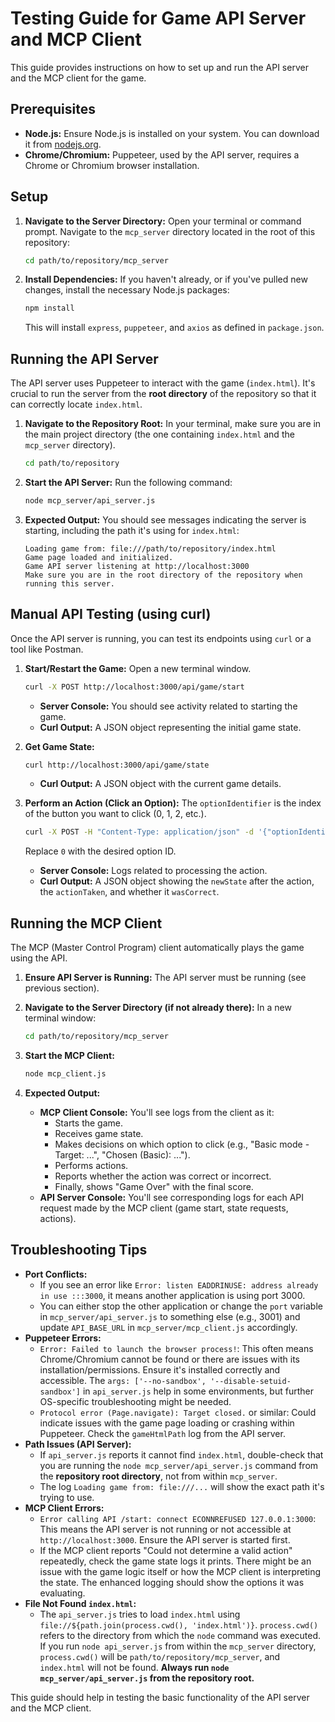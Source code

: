# Testing Guide for Game API Server and MCP Client

This guide provides instructions on how to set up and run the API server and the MCP client for the game.

## Prerequisites

*   **Node.js:** Ensure Node.js is installed on your system. You can download it from [nodejs.org](https://nodejs.org/).
*   **Chrome/Chromium:** Puppeteer, used by the API server, requires a Chrome or Chromium browser installation.

## Setup

1.  **Navigate to the Server Directory:**
    Open your terminal or command prompt.
    Navigate to the `mcp_server` directory located in the root of this repository:
    ```bash
    cd path/to/repository/mcp_server
    ```

2.  **Install Dependencies:**
    If you haven't already, or if you've pulled new changes, install the necessary Node.js packages:
    ```bash
    npm install
    ```
    This will install `express`, `puppeteer`, and `axios` as defined in `package.json`.

## Running the API Server

The API server uses Puppeteer to interact with the game (`index.html`). It's crucial to run the server from the **root directory** of the repository so that it can correctly locate `index.html`.

1.  **Navigate to the Repository Root:**
    In your terminal, make sure you are in the main project directory (the one containing `index.html` and the `mcp_server` directory).
    ```bash
    cd path/to/repository
    ```

2.  **Start the API Server:**
    Run the following command:
    ```bash
    node mcp_server/api_server.js
    ```

3.  **Expected Output:**
    You should see messages indicating the server is starting, including the path it's using for `index.html`:
    ```
    Loading game from: file:///path/to/repository/index.html
    Game page loaded and initialized.
    Game API server listening at http://localhost:3000
    Make sure you are in the root directory of the repository when running this server.
    ```

## Manual API Testing (using curl)

Once the API server is running, you can test its endpoints using `curl` or a tool like Postman.

1.  **Start/Restart the Game:**
    Open a new terminal window.
    ```bash
    curl -X POST http://localhost:3000/api/game/start
    ```
    *   **Server Console:** You should see activity related to starting the game.
    *   **Curl Output:** A JSON object representing the initial game state.

2.  **Get Game State:**
    ```bash
    curl http://localhost:3000/api/game/state
    ```
    *   **Curl Output:** A JSON object with the current game details.

3.  **Perform an Action (Click an Option):**
    The `optionIdentifier` is the index of the button you want to click (0, 1, 2, etc.).
    ```bash
    curl -X POST -H "Content-Type: application/json" -d '{"optionIdentifier": 0}' http://localhost:3000/api/game/action
    ```
    Replace `0` with the desired option ID.
    *   **Server Console:** Logs related to processing the action.
    *   **Curl Output:** A JSON object showing the `newState` after the action, the `actionTaken`, and whether it `wasCorrect`.

## Running the MCP Client

The MCP (Master Control Program) client automatically plays the game using the API.

1.  **Ensure API Server is Running:** The API server must be running (see previous section).

2.  **Navigate to the Server Directory (if not already there):**
    In a new terminal window:
    ```bash
    cd path/to/repository/mcp_server
    ```

3.  **Start the MCP Client:**
    ```bash
    node mcp_client.js
    ```

4.  **Expected Output:**
    *   **MCP Client Console:** You'll see logs from the client as it:
        *   Starts the game.
        *   Receives game state.
        *   Makes decisions on which option to click (e.g., "Basic mode - Target: ...", "Chosen (Basic): ...").
        *   Performs actions.
        *   Reports whether the action was correct or incorrect.
        *   Finally, shows "Game Over" with the final score.
    *   **API Server Console:** You'll see corresponding logs for each API request made by the MCP client (game start, state requests, actions).

## Troubleshooting Tips

*   **Port Conflicts:**
    *   If you see an error like `Error: listen EADDRINUSE: address already in use :::3000`, it means another application is using port 3000.
    *   You can either stop the other application or change the `port` variable in `mcp_server/api_server.js` to something else (e.g., 3001) and update `API_BASE_URL` in `mcp_server/mcp_client.js` accordingly.
*   **Puppeteer Errors:**
    *   `Error: Failed to launch the browser process!`: This often means Chrome/Chromium cannot be found or there are issues with its installation/permissions. Ensure it's installed correctly and accessible. The `args: ['--no-sandbox', '--disable-setuid-sandbox']` in `api_server.js` help in some environments, but further OS-specific troubleshooting might be needed.
    *   `Protocol error (Page.navigate): Target closed.` or similar: Could indicate issues with the game page loading or crashing within Puppeteer. Check the `gameHtmlPath` log from the API server.
*   **Path Issues (API Server):**
    *   If `api_server.js` reports it cannot find `index.html`, double-check that you are running the `node mcp_server/api_server.js` command from the **repository root directory**, not from within `mcp_server`.
    *   The log `Loading game from: file:///...` will show the exact path it's trying to use.
*   **MCP Client Errors:**
    *   `Error calling API /start: connect ECONNREFUSED 127.0.0.1:3000`: This means the API server is not running or not accessible at `http://localhost:3000`. Ensure the API server is started first.
    *   If the MCP client reports "Could not determine a valid action" repeatedly, check the game state logs it prints. There might be an issue with the game logic itself or how the MCP client is interpreting the state. The enhanced logging should show the options it was evaluating.
*   **File Not Found `index.html`:**
    *   The `api_server.js` tries to load `index.html` using `file://${path.join(process.cwd(), 'index.html')}`. `process.cwd()` refers to the directory from which the `node` command was executed. If you run `node api_server.js` from within the `mcp_server` directory, `process.cwd()` will be `path/to/repository/mcp_server`, and `index.html` will not be found. **Always run `node mcp_server/api_server.js` from the repository root.**

This guide should help in testing the basic functionality of the API server and the MCP client.
